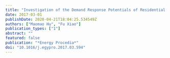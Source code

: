 ```yaml
---
title: "Investigation of the Demand Response Potentials of Residential Air Conditioners Using Grey-box Room Thermal Model"
date: 2017-03-01
publishDate: 2020-04-21T18:04:25.534549Z
authors: ["Maomao Hu", "Fu Xiao"]
publication_types: ["1"]
abstract: ""
featured: false
publication: "*Energy Procedia*"
doi: "10.1016/j.egypro.2017.03.594"
---
```



